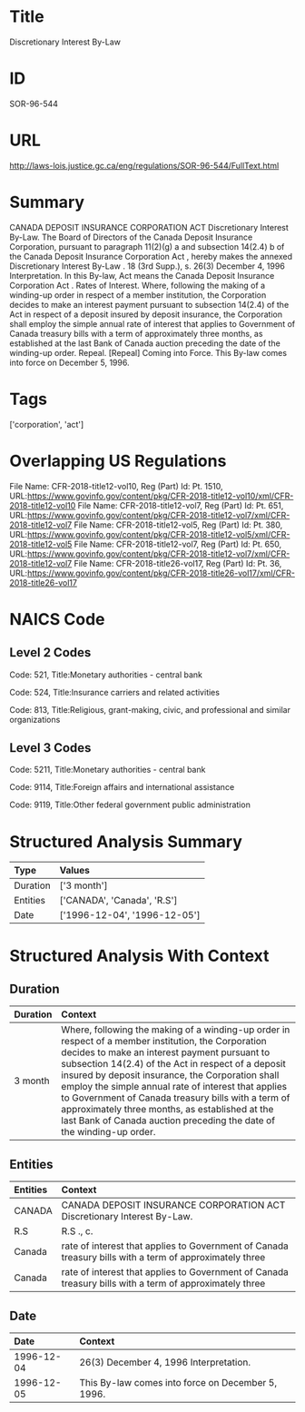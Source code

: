 # Title
Discretionary Interest By-Law


# ID
SOR-96-544

# URL
http://laws-lois.justice.gc.ca/eng/regulations/SOR-96-544/FullText.html


# Summary
CANADA DEPOSIT INSURANCE CORPORATION ACT Discretionary Interest By-Law. The Board of Directors of the Canada Deposit Insurance Corporation, pursuant to paragraph 11(2)(g) a  and subsection 14(2.4) b  of the  Canada Deposit Insurance Corporation Act , hereby makes the annexed  Discretionary Interest By-Law .
18 (3rd Supp.), s.
26(3) December 4, 1996 Interpretation.
In this By-law,  Act  means the  Canada Deposit Insurance Corporation Act .
Rates of Interest.
Where, following the making of a winding-up order in respect of a member institution, the Corporation decides to make an interest payment pursuant to subsection 14(2.4) of the Act in respect of a deposit insured by deposit insurance, the Corporation shall employ the simple annual rate of interest that applies to Government of Canada treasury bills with a term of approximately three months, as established at the last Bank of Canada auction preceding the date of the winding-up order.
Repeal.
[Repeal] Coming into Force.
This By-law comes into force on December 5, 1996.


# Tags
['corporation', 'act']


# Overlapping US Regulations
File Name: CFR-2018-title12-vol10, Reg (Part) Id: Pt. 1510, URL:https://www.govinfo.gov/content/pkg/CFR-2018-title12-vol10/xml/CFR-2018-title12-vol10
File Name: CFR-2018-title12-vol7, Reg (Part) Id: Pt. 651, URL:https://www.govinfo.gov/content/pkg/CFR-2018-title12-vol7/xml/CFR-2018-title12-vol7
File Name: CFR-2018-title12-vol5, Reg (Part) Id: Pt. 380, URL:https://www.govinfo.gov/content/pkg/CFR-2018-title12-vol5/xml/CFR-2018-title12-vol5
File Name: CFR-2018-title12-vol7, Reg (Part) Id: Pt. 650, URL:https://www.govinfo.gov/content/pkg/CFR-2018-title12-vol7/xml/CFR-2018-title12-vol7
File Name: CFR-2018-title26-vol17, Reg (Part) Id: Pt. 36, URL:https://www.govinfo.gov/content/pkg/CFR-2018-title26-vol17/xml/CFR-2018-title26-vol17



# NAICS Code
## Level 2 Codes
Code: 521, Title:Monetary authorities - central bank

Code: 524, Title:Insurance carriers and related activities

Code: 813, Title:Religious, grant-making, civic, and professional and similar organizations




## Level 3 Codes
Code: 5211, Title:Monetary authorities - central bank

Code: 9114, Title:Foreign affairs and international assistance

Code: 9119, Title:Other federal government public administration







# Structured Analysis Summary
| Type     | Values                       |
|:---------|:-----------------------------|
| Duration | ['3 month']                  |
| Entities | ['CANADA', 'Canada', 'R.S']  |
| Date     | ['1996-12-04', '1996-12-05'] |


# Structured Analysis With Context
 


## Duration
| Duration   | Context                                                                                                                                                                                                                                                                                                                                                                                                                                                                                                |
|:-----------|:-------------------------------------------------------------------------------------------------------------------------------------------------------------------------------------------------------------------------------------------------------------------------------------------------------------------------------------------------------------------------------------------------------------------------------------------------------------------------------------------------------|
| 3 month    | Where, following the making of a winding-up order in respect of a member institution, the Corporation decides to make an interest payment pursuant to subsection 14(2.4) of the Act in respect of a deposit insured by deposit insurance, the Corporation shall employ the simple annual rate of interest that applies to Government of Canada treasury bills with a term of approximately three months, as established at the last Bank of Canada auction preceding the date of the winding-up order. |


## Entities
| Entities   | Context                                                                                                 |
|:-----------|:--------------------------------------------------------------------------------------------------------|
| CANADA     | CANADA  DEPOSIT INSURANCE CORPORATION ACT Discretionary Interest By-Law.                                |
| R.S        | R.S ., c.                                                                                               |
| Canada     | rate of interest that applies to Government of Canada treasury bills with a term of approximately three |
| Canada     | rate of interest that applies to Government of Canada treasury bills with a term of approximately three |


## Date
| Date       | Context                                           |
|:-----------|:--------------------------------------------------|
| 1996-12-04 | 26(3) December 4, 1996 Interpretation.            |
| 1996-12-05 | This By-law comes into force on December 5, 1996. |


